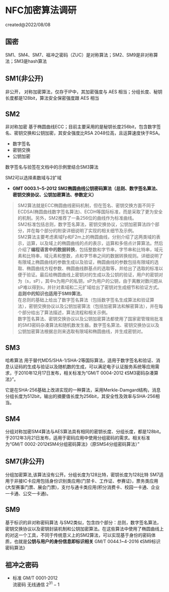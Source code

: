 # NFC加密算法调研
created@2022/08/08
## 国密
SM1、SM4、SM7、祖冲之密码（ZUC）是对称算法；SM2、SM9是非对称算法；SM3是hash算法
## SM1(非公开)
非公开， 对称加密算法，仅存于IP中，其加密强度与 AES 相当；分组长度、秘钥长度都是128bit，算法安全保密强度跟 AES 相当

## SM2
非对称加密 基于椭圆曲线ECC；目前主要采用的是秘钥长度256bit，包含数字签名、密钥交换和公钥加密，其安全强度比RSA 2048位高，且运算速度快于RSA。
-    数字签名
-    密钥交换
-    公钥加密
  
数字签名与验签在文档中的示例里结合SM3算法

SM2可以选择素数域与2扩域
- **GMT 0003.1~5-2012 SM2椭圆曲线公钥密码算法（总则、数字签名算法、密钥交换协议、公钥加密算法、参数定义）**
  
>SM2算法就是ECC椭圆曲线密码机制，但在签名、密钥交换方面不同于ECDSA(椭圆曲线数字签名算法)、ECDH等国际标准，而是采取了更为安全的机制。另外，SM2推荐了一条256位的曲线作为标准曲线。<br>
SM2标准包括总则，数字签名算法，密钥交换协议，公钥加密算法四个部分，并在每个部分的附录详细说明了实现的相关细节及示例。<br>
SM2算法主要考虑素域Fp和F2m上的椭圆曲线，分别介绍了这两类域的表示，运算，以及域上的椭圆曲线的点的表示，运算和多倍点计算算法。然后介绍了**编程语言中的数据转换**，包括整数和字节串，字节串和比特串，域元素和比特串，域元素和整数，点和字节串之间的数据转换规则。详细说明了有限域上椭圆曲线的参数生成以及验证，椭圆曲线的参数包括有限域的选取、椭圆曲线方程参数、椭圆曲线群基点的选取等，并给出了选取的标准以便于验证。最后给椭圆曲线上密钥对的生成以及公钥的验证，用户的密钥对为（s，sP），其中s为用户的私钥，sP为用户的公钥，由于离散对数问题从sP难以得到s，并针对素域和二元扩域给出了密钥对生成细节和验证方式。**总则中的知识也适用于SM9算法**。<br>
在总则的基础上给出了数字签名算法（包括数字签名生成算法和验证算法），密钥交换协议以及公钥加密算法（包括加密算法和解密算法），并在每个部分给出了算法描述，算法流程和相关示例。<br>
数字签名算法、密钥交换协议以及公钥加密算法都使用了国家密管理局批准的SM3密码杂凑算法和随机数发生器。数字签名算法、密钥交换协议以及公钥加密算法根据总则来选取有限域和椭圆曲线，并生成密钥对。<br>



## SM3
哈希算法
用于替代MD5/SHA-1/SHA-2等国际算法，适用于数字签名和验证、消息认证码的生成与验证以及随机数的生成，可以满足电子认证服务系统等应用需求，于2010年12月17日发布，相关标准为“GM/T 0004-2012 《SM3密码杂凑算法》”。

它是在SHA-256基础上改进实现的一种算法，采用Merkle-Damgard结构，消息分组长度为512bit，输出的摘要值长度为256bit，其安全性及效率与SHA-256相当。

## SM4
分组对称加密SM4算法与AES算法具有相同的密钥长度、分组长度，都是128bit。于2012年3月21日发布，适用于密码应用中使用分组密码的需求。相关标准为“GM/T 0002-2012《SM4分组密码算法》（原SMS4分组密码算法）”

## SM7(非公开)
分组加密算法,该算法没有公开。分组长度为128比特，密钥长度为128比特
SM7适用于非接IC卡应用包括身份识别类应用(门禁卡、工作证、参赛证)，票务类应用(大型赛事门票、展会门票)，支付与通卡类应用(积分消费卡、校园一卡通、企业一卡通、公交一卡通)。

## SM9
基于标识的非对称密码算法
与SM2类似，包含四个部分：总则，数字签名算法，密钥交换协议以及密钥封装机制和公钥加密算法。在这些算法中使用了椭圆曲线上的对这一个工具，不同于传统意义上的SM2算法，可以实现基于身份的密码体质，也就是**公钥与用户的身份信息即标识相关**
GM/T 0044.1~4-2016 《SM9标识密码算法》

## 祖冲之密码
- 标准 GM/T 0001-2012  
流密码 无线通信 $2^{31}-1$


 
